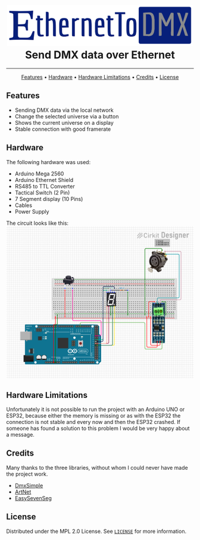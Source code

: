 <h1 align="center">
  <br>
  <a href="https://github.com/DerEingerostete/EthernetToDMX"><img src="https://raw.githubusercontent.com/DerEingerostete/EthernetToDMX/assets/Logo.png" alt="EthernetToDMX" width="500"></a>
  <br>
  Send DMX data over Ethernet
  <br>
</h1>

___

<p align="center">
  <a href="#features">Features</a> •
  <a href="#hardware">Hardware</a> •
  <a href="#download">Hardware Limitations</a> •
  <a href="#credits">Credits</a> •
  <a href="#license">License</a>
</p>

## Features
 - Sending DMX data via the local network
 - Change the selected universe via a button
 - Shows the current universe on a display
 - Stable connection with good framerate

## Hardware
The following hardware was used:
- Arduino Mega 2560
- Arduino Ethernet Shield
- RS485 to TTL Converter
- Tactical Switch (2 Pin)
- 7 Segment display (10 Pins)
- Cables
- Power Supply

The circuit looks like this:
![Circuit](https://raw.githubusercontent.com/DerEingerostete/EthernetToDMX/assets/Circuit.svg)

## Hardware Limitations
Unfortunately it is not possible to run the project with an Arduino UNO or ESP32, because either the memory is missing or as with the ESP32 the connection is not stable and every now and then the ESP32 crashed.
If someone has found a solution to this problem I would be very happy about a message.

## Credits
Many thanks to the three libraries, without whom I could never have made the project work. 
 - [DmxSimple](https://github.com/PaulStoffregen/DmxSimple)
 - [ArtNet](https://github.com/hideakitai/ArtNet)
 - [EasySevenSeg](https://github.com/NeMaksym/Arduino-EasySevenSeg)

## License
Distributed under the MPL 2.0 License. See [`LICENSE`](/LICENSE) for more information.